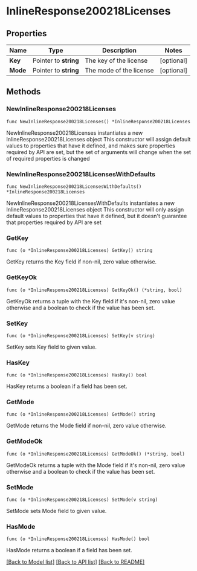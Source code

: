# InlineResponse200218Licenses

## Properties

Name | Type | Description | Notes
------------ | ------------- | ------------- | -------------
**Key** | Pointer to **string** | The key of the license | [optional] 
**Mode** | Pointer to **string** | The mode of the license | [optional] 

## Methods

### NewInlineResponse200218Licenses

`func NewInlineResponse200218Licenses() *InlineResponse200218Licenses`

NewInlineResponse200218Licenses instantiates a new InlineResponse200218Licenses object
This constructor will assign default values to properties that have it defined,
and makes sure properties required by API are set, but the set of arguments
will change when the set of required properties is changed

### NewInlineResponse200218LicensesWithDefaults

`func NewInlineResponse200218LicensesWithDefaults() *InlineResponse200218Licenses`

NewInlineResponse200218LicensesWithDefaults instantiates a new InlineResponse200218Licenses object
This constructor will only assign default values to properties that have it defined,
but it doesn't guarantee that properties required by API are set

### GetKey

`func (o *InlineResponse200218Licenses) GetKey() string`

GetKey returns the Key field if non-nil, zero value otherwise.

### GetKeyOk

`func (o *InlineResponse200218Licenses) GetKeyOk() (*string, bool)`

GetKeyOk returns a tuple with the Key field if it's non-nil, zero value otherwise
and a boolean to check if the value has been set.

### SetKey

`func (o *InlineResponse200218Licenses) SetKey(v string)`

SetKey sets Key field to given value.

### HasKey

`func (o *InlineResponse200218Licenses) HasKey() bool`

HasKey returns a boolean if a field has been set.

### GetMode

`func (o *InlineResponse200218Licenses) GetMode() string`

GetMode returns the Mode field if non-nil, zero value otherwise.

### GetModeOk

`func (o *InlineResponse200218Licenses) GetModeOk() (*string, bool)`

GetModeOk returns a tuple with the Mode field if it's non-nil, zero value otherwise
and a boolean to check if the value has been set.

### SetMode

`func (o *InlineResponse200218Licenses) SetMode(v string)`

SetMode sets Mode field to given value.

### HasMode

`func (o *InlineResponse200218Licenses) HasMode() bool`

HasMode returns a boolean if a field has been set.


[[Back to Model list]](../README.md#documentation-for-models) [[Back to API list]](../README.md#documentation-for-api-endpoints) [[Back to README]](../README.md)


